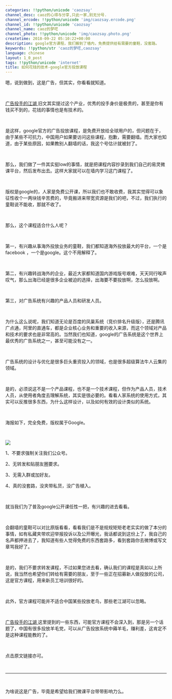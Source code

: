 ```yaml
---
categories: !!python/unicode 'caozsay'
channel_desc: caoz的心得与分享,只此一家,别无分号.
channel_ercode: !!python/unicode 'img/caozsay.ercode.png'
channel_id: !!python/unicode 'caozsay'
channel_name: caoz的梦呓
channel_photo: !!python/unicode 'img/caozsay.photo.png'
createtime: 2018-09-22 05:10:22+00:00
description: google官方课程，我们搬到了墙内，免费提供给有需要的童鞋，没套路。
keywords: !!python/str 'caoz的梦呓,caozsay'
language: chinese
layout: 1_0_post
tags: !!python/unicode 'internet'
title: 如何花钱的技术-google官方投放课程
---
```

<div class="rich_media_content" id="js_content">
<p>
         嗯，说到做到，这是广告，但其实，你看看就知道。
        </p>
<p>
<br/>
</p>
<p>
<a href="http://mp.weixin.qq.com/s?__biz=MzI0MjA1Mjg2Ng==&amp;mid=2649867407&amp;idx=1&amp;sn=9eebdf27f39d65144017bccc4cefa3d9&amp;chksm=f1075ee2c670d7f47e8db74e281fcb8602274e4ea9ba0d86f547d1c73e0b30a7a3e69786f941&amp;scene=21#wechat_redirect" style="white-space: normal;" target="_blank">
          广告投手的江湖
         </a>
         旧文其实提过这个产业，优秀的投手身价是极贵的，甚至是你有钱买不到的，花钱的事情也是有技术的。
        </p>
<p>
<br/>
</p>
<p>
         是这样，google官方的广告投放课程，是免费开放给全球用户的，但问题在于，由于某些不可抗力，中国用户如果要访问这些课程，抱歉，需要翻墙。而大家也知道，由于某些原因，如果教别人翻墙的话，我这个号估计就被封了。
        </p>
<p>
<br/>
</p>
<p>
         那么，我们做了一件其实挺low的事情，就是把课程内容抄录到我们自己的易灵微课平台，然后发布出去。这样大家就可以在墙内学习这门课程了。
        </p>
<p>
<br/>
</p>
<p>
         版权是google的，人家是免费公开课，所以我们也不敢收费，我其实觉得可以象征性收个一两块钱辛苦费的，毕竟搬进来带宽资源是我们的吧，不过，我们执行的童鞋说不能收，那就不收了。
        </p>
<p>
<br/>
</p>
<p>
         那么，这个课程适合什么人呢？
        </p>
<p>
<br/>
</p>
<p>
         第一，有兴趣从事海外投放业务的童鞋，我们都知道海外投放最大的平台，一个是facebook ，一个是google。这个不用解释了。
        </p>
<p>
<br/>
</p>
<p>
         第二，有兴趣转战海外的企业，最近大家都知道国内游戏版号艰难，天天同行唉声叹气，那么出海已经是很多企业被迫的选择，出海要不要投放啊，怎么投放啊。
        </p>
<p>
<br/>
</p>
<p>
         第三，对广告系统有兴趣的产品人员和研发人员。
        </p>
<p>
<br/>
</p>
<p>
         为什么这么说呢，我们知道无论是百度的凤巢系统（竞价排名升级版），还是腾讯广点通，阿里的直通车，都是企业核心业务和重要的收入来源，而这个领域对产品和技术的要求也是非常高的。当然我们也知道，google的广告系统是这个世界上最优秀的广告系统之一，甚至可能没有之一。
        </p>
<p>
<br/>
</p>
<p>
         广告系统的设计与优化是很多巨头重资投入的领域，也是很多超级算法牛人云集的领域。
        </p>
<p>
<br/>
</p>
<p>
         是的，必须说这不是一个产品课程，也不是一个技术课程，但作为产品人员，技术人员，从使用者角度去理解系统，其实是很必要的。看看人家系统的使用方式，其实可以反推很多东西，为什么这样设计，以及如何有效的设计类似的系统。
        </p>
<p>
<br/>
</p>
<p>
         海报如下，完全免费，版权属于Google。
        </p>
<p>
<br/>
</p>
<p>
<img class="" data-copyright="0" data-ratio="1.7786666666666666" data-s="300,640" data-src="" data-type="jpeg" data-w="750" src="{{ '/img/nBKX0s8fer0CoOjwcPVHgfmG8TjadaBq2E9fA5JpPbd3tlckKorAgcricAXewDNazmdh0Ytn9QiaFOVYpYjKmZGA.jpeg' | prepend: site.img | replace: '//','/' }}" style="text-align: center;"/>
<br/>
</p>
<p>
         1、不要求强制关注我们公众号。
        </p>
<p>
         2、无转发和贴朋友圈要求。
        </p>
<p>
         3、无需入群或加好友。
        </p>
<p>
         4、真的没套路，没夹带私货，没广告植入。
        </p>
<p>
<br/>
</p>
<p>
         就当我们为了普及google公开课任性一把，有兴趣的进去看看。
        </p>
<p>
<br/>
</p>
<p>
         会翻墙的童鞋可以对比原版看看，看看我们是不是规规矩矩老老实实的做了本分的事情，如有私藏夹带欢迎举报投诉以及公开曝光，我话都说到这份上了，我自己的名声都押进去了，我知道有些人觉得免费的东西套路多，看到套路你去微博或写文章骂我好了。
        </p>
<p>
<br/>
</p>
<p>
         是的，我们不要求转发课程，不过如果您进去看，确认我们的课程是真如以上所说，我当然也希望你们转给有需要的朋友，至于一些正在招募新人做投放的公司，这是官方课程，用来新员工培训很好的。
        </p>
<p>
<br/>
</p>
<p>
         此外，官方课程可能并不适合中国某些投放老鸟，那些老江湖可以忽略。
        </p>
<p>
<br/>
</p>
<p>
<a href="http://mp.weixin.qq.com/s?__biz=MzI0MjA1Mjg2Ng==&amp;mid=2649867407&amp;idx=1&amp;sn=9eebdf27f39d65144017bccc4cefa3d9&amp;chksm=f1075ee2c670d7f47e8db74e281fcb8602274e4ea9ba0d86f547d1c73e0b30a7a3e69786f941&amp;scene=21#wechat_redirect" target="_blank">
          广告投手的江湖
         </a>
         这里提到的一些东西，可能官方课程不会深入到，那是另一个话题了，中国有很多投放羊毛党，可以从广告投放系统中薅羊毛，赚利差，这肯定不是这种课程能教的了。
        </p>
<p>
<br/>
</p>
<p>
         点击原文链接亦可。
        </p>
<p>
<br/>
</p>
<hr/>
<p>
<br/>
</p>
<p>
         为啥说这是广告，毕竟是希望给我们微课平台带带影响力么。
        </p>
</div>